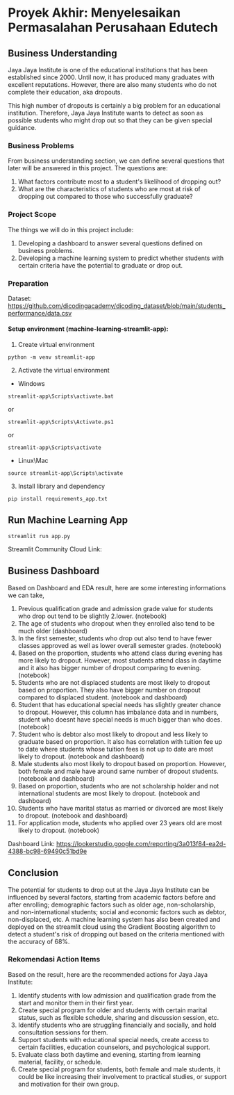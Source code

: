 # Proyek Akhir: Menyelesaikan Permasalahan Perusahaan Edutech

## Business Understanding
Jaya Jaya Institute is one of the educational institutions that has been established since 2000. Until now, it has produced many graduates with excellent reputations. However, there are also many students who do not complete their education, aka dropouts. 

This high number of dropouts is certainly a big problem for an educational institution. Therefore, Jaya Jaya Institute wants to detect as soon as possible students who might drop out so that they can be given special guidance.

### Business Problems
From business understanding section, we can define several questions that later will be answered in this project. The questions are:
1. What factors contribute most to a student's likelihood of dropping out?
2. What are the characteristics of students who are most at risk of dropping out compared to those who successfully graduate?

### Project Scope
The things we will do in this project include: 
1. Developing a dashboard to answer several questions defined on business problems. 
2. Developing a machine learning system to predict whether students with certain criteria have the potential to graduate or drop out.

### Preparation

Dataset: https://github.com/dicodingacademy/dicoding_dataset/blob/main/students_performance/data.csv

#### Setup environment (machine-learning-streamlit-app):
1. Create virtual environment

```
python -m venv streamlit-app
```

2. Activate the virtual environment

- Windows

```
streamlit-app\Scripts\activate.bat
```

or

```
streamlit-app\Scripts\Activate.ps1
```

or

```
streamlit-app\Scripts\activate
```

- Linux\Mac

```
source streamlit-app\Scripts\activate
```

3. Install library and dependency

```
pip install requirements_app.txt
```

## Run Machine Learning App

```
streamlit run app.py
```

Streamlit Community Cloud Link: 

## Business Dashboard
Based on Dashboard and EDA result, here are some interesting informations we can take,
1. Previous qualification grade and admission grade value for students who drop out tend to be slightly 2.lower. (notebook)
2. The age of students who dropout when they enrolled also tend to be much older (dashboard)
3. In the first semester, students who drop out also tend to have fewer classes approved as well as lower overall semester grades. (notebook)
4. Based on the proportion, students who attend class during evening has more likely to dropout. However, most students attend class in daytime and it also has bigger number of dropout comparing to evening. (notebook)
5. Students who are not displaced students are most likely to dropout based on proportion. They also have bigger number on dropout compared to displaced student. (notebook and dashboard)
6. Student that has educational special needs has slightly greater chance to dropout. However, this column has imbalance data and in numbers, student who doesnt have special needs is much bigger than who does. (notebook)
7. Student who is debtor also most likely to dropout and less likely to graduate based on proportion. It also has correlation with tuition fee up to date where students whose tuition fees is not up to date are most likely to dropout. (notebook and dashboard)
8. Male students also most likely to dropout based on proportion. However, both female and male have around same number of dropout students. (notebook and dashboard)
9. Based on proportion, students who are not scholarship holder and not international students are most likely to dropout. (notebook and dashboard)
10. Students who have marital status as married or divorced are most likely to dropout. (notebook and dashboard)
11. For application mode, students who applied over 23 years old are most likely to dropout. (notebook)

Dashboard Link: https://lookerstudio.google.com/reporting/3a013f84-ea2d-4388-bc98-69490c51bd9e

## Conclusion
The potential for students to drop out at the Jaya Jaya Institute can be influenced by several factors, starting from academic factors before and after enrolling; demographic factors such as older age, non-scholarship, and non-international students; social and economic factors such as debtor, non-displaced, etc. A machine learning system has also been created and deployed on the streamlit cloud using the Gradient Boosting algorithm to detect a student's risk of dropping out based on the criteria mentioned with the accuracy of 68%.


### Rekomendasi Action Items
Based on the result, here are the recommended actions for Jaya Jaya Institute:
1. Identify students with low admission and qualification grade from the start and monitor them in their first year.
2. Create special program for older and students with certain marital status, such as flexible schedule, sharing and discussion session, etc.
3. Identify students who are struggling financially and socially, and hold consultation sessions for them.
4. Support students with educational special needs, create access to certain facilities, education counselors, and psychological support.
5. Evaluate class both daytime and evening, starting from learning material, facility, or schedule.
6. Create special program for students, both female and male students, it could be like increasing their involvement to practical studies, or support and motivation for their own group.